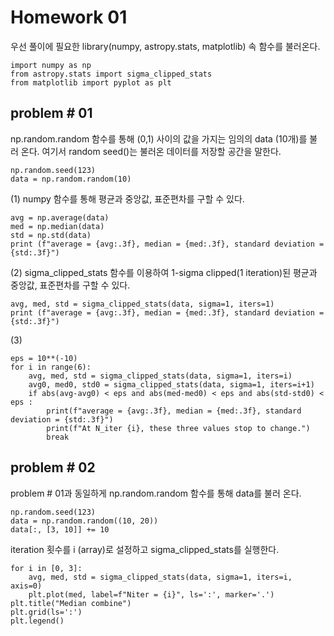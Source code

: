 Homework 01
=================

우선 풀이에 필요한 library(numpy, astropy.stats, matplotlib) 속 함수를 불러온다. 
~~~
import numpy as np
from astropy.stats import sigma_clipped_stats
from matplotlib import pyplot as plt
~~~
problem # 01
-----------------
np.random.random 함수를 통해 (0,1) 사이의 값을 가지는 임의의 data (10개)를 불러 온다.
여기서 random seed()는 불러온 데이터를 저장할 공간을 말한다.
~~~
np.random.seed(123)
data = np.random.random(10)
~~~
(1) numpy 함수를 통해 평균과 중앙값, 표준편차를 구할 수 있다.
~~~
avg = np.average(data)
med = np.median(data)
std = np.std(data)
print (f"average = {avg:.3f}, median = {med:.3f}, standard deviation = {std:.3f}")
~~~
(2) sigma_clipped_stats 함수를 이용하여 1-sigma clipped(1 iteration)된 평균과 중앙값, 표준편차를 구할 수 있다.
~~~
avg, med, std = sigma_clipped_stats(data, sigma=1, iters=1)
print (f"average = {avg:.3f}, median = {med:.3f}, standard deviation = {std:.3f}")
~~~
(3)
~~~ 
eps = 10**(-10)
for i in range(6):
    avg, med, std = sigma_clipped_stats(data, sigma=1, iters=i)
    avg0, med0, std0 = sigma_clipped_stats(data, sigma=1, iters=i+1)
    if abs(avg-avg0) < eps and abs(med-med0) < eps and abs(std-std0) < eps :
        print(f"average = {avg:.3f}, median = {med:.3f}, standard deviation = {std:.3f}")
        print(f"At N_iter {i}, these three values stop to change.")
        break
~~~

problem # 02
----------------
problem # 01과 동일하게 np.random.random 함수를 통해 data를 불러 온다.
~~~
np.random.seed(123)
data = np.random.random((10, 20))
data[:, [3, 10]] += 10
~~~
iteration 횟수를 i (array)로 설정하고 sigma_clipped_stats를 실행한다.
~~~
for i in [0, 3]:
    avg, med, std = sigma_clipped_stats(data, sigma=1, iters=i, axis=0)
    plt.plot(med, label=f"Niter = {i}", ls=':', marker='.')
plt.title("Median combine")
plt.grid(ls=':')
plt.legend()
~~~
